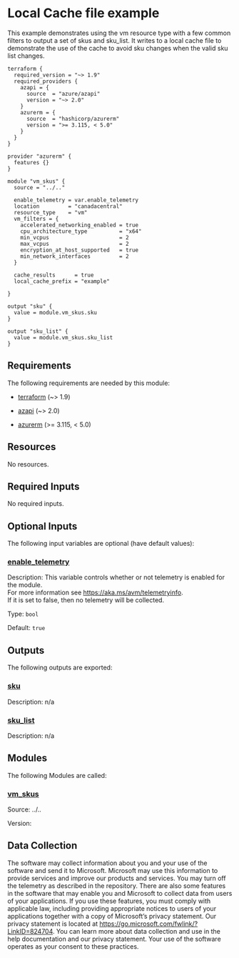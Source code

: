<!-- BEGIN_TF_DOCS -->
# Local Cache file example

This example demonstrates using the vm resource type with a few common filters to output a set of skus and sku\_list. It writes to a local cache file to demonstrate the use of the cache to avoid sku changes when the valid sku list changes.

```hcl
terraform {
  required_version = "~> 1.9"
  required_providers {
    azapi = {
      source  = "azure/azapi"
      version = "~> 2.0"
    }
    azurerm = {
      source  = "hashicorp/azurerm"
      version = ">= 3.115, < 5.0"
    }
  }
}

provider "azurerm" {
  features {}
}

module "vm_skus" {
  source = "../.."

  enable_telemetry = var.enable_telemetry
  location         = "canadacentral"
  resource_type    = "vm"
  vm_filters = {
    accelerated_networking_enabled = true
    cpu_architecture_type          = "x64"
    min_vcpus                      = 2
    max_vcpus                      = 2
    encryption_at_host_supported   = true
    min_network_interfaces         = 2
  }

  cache_results      = true
  local_cache_prefix = "example"

}

output "sku" {
  value = module.vm_skus.sku
}

output "sku_list" {
  value = module.vm_skus.sku_list
}
```

<!-- markdownlint-disable MD033 -->
## Requirements

The following requirements are needed by this module:

- <a name="requirement_terraform"></a> [terraform](#requirement\_terraform) (~> 1.9)

- <a name="requirement_azapi"></a> [azapi](#requirement\_azapi) (~> 2.0)

- <a name="requirement_azurerm"></a> [azurerm](#requirement\_azurerm) (>= 3.115, < 5.0)

## Resources

No resources.

<!-- markdownlint-disable MD013 -->
## Required Inputs

No required inputs.

## Optional Inputs

The following input variables are optional (have default values):

### <a name="input_enable_telemetry"></a> [enable\_telemetry](#input\_enable\_telemetry)

Description: This variable controls whether or not telemetry is enabled for the module.  
For more information see <https://aka.ms/avm/telemetryinfo>.  
If it is set to false, then no telemetry will be collected.

Type: `bool`

Default: `true`

## Outputs

The following outputs are exported:

### <a name="output_sku"></a> [sku](#output\_sku)

Description: n/a

### <a name="output_sku_list"></a> [sku\_list](#output\_sku\_list)

Description: n/a

## Modules

The following Modules are called:

### <a name="module_vm_skus"></a> [vm\_skus](#module\_vm\_skus)

Source: ../..

Version:

<!-- markdownlint-disable-next-line MD041 -->
## Data Collection

The software may collect information about you and your use of the software and send it to Microsoft. Microsoft may use this information to provide services and improve our products and services. You may turn off the telemetry as described in the repository. There are also some features in the software that may enable you and Microsoft to collect data from users of your applications. If you use these features, you must comply with applicable law, including providing appropriate notices to users of your applications together with a copy of Microsoft’s privacy statement. Our privacy statement is located at <https://go.microsoft.com/fwlink/?LinkID=824704>. You can learn more about data collection and use in the help documentation and our privacy statement. Your use of the software operates as your consent to these practices.
<!-- END_TF_DOCS -->